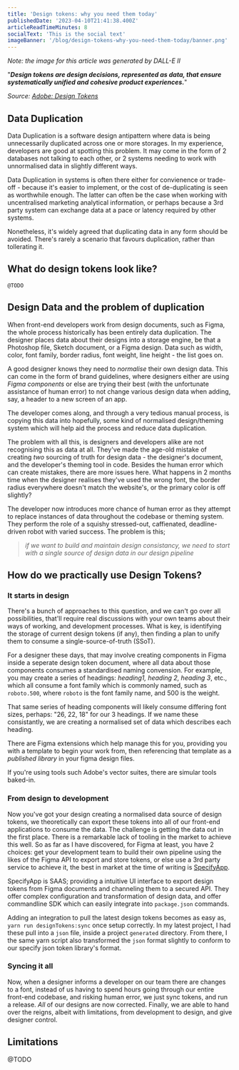 ```yaml
---
title: 'Design tokens: why you need them today'
publishedDate: '2023-04-10T21:41:38.400Z'
articleReadTimeMinutes: 8
socialText: 'This is the social text'
imageBanner: '/blog/design-tokens-why-you-need-them-today/banner.png'
---
```


_Note: the image for this article was generated by DALL-E II_

"**_Design tokens are design decisions, represented as data, that ensure systematically unified and cohesive product experiences._**"

_Source: [Adobe: Design Tokens](https://spectrum.adobe.com/page/design-tokens/)_

## Data Duplication

Data Duplication is a software design antipattern where data is being unnecessarily duplicated across one or more storages. In my experience, developers are good at spotting this problem. It may come in the form of 2 databases not talking to each other, or 2 systems needing to work with unnormalised data in slightly different ways.

Data Duplication in systems is often there either for convienence or trade-off - because it's easier to implement, or the cost of de-duplicating is seen as worthwhile enough. The latter can often be the case when working with uncentralised marketing analytical information, or perhaps because a 3rd party system can exchange data at a pace or latency required by other systems.

Nonetheless, it's widely agreed that duplicating data in any form should be avoided. There's rarely a scenario that favours duplication, rather than tollerating it.

## What do design tokens look like?

`@TODO`

## Design Data and the problem of duplication

When front-end developers work from design documents, such as Figma, the whole process historically has been entirely data duplication. The designer places data about their designs into a storage engine, be that a Photoshop file, Sketch document, or a Figma design. Data such as width, color, font family, border radius, font weight, line height - the list goes on.

A good designer knows they need to _normalise_ their own design data. This can come in the form of brand guidelines, where designers either are using _Figma components_ or else are trying their best (with the unfortunate assistance of human error) to not change various design data when adding, say, a header to a new screen of an app.

The developer comes along, and through a very tedious manual process, is copying this data into hopefully, some kind of normalised design/theming system which will help aid the process and reduce data duplication.

The problem with all this, is designers and developers alike are not recognising this as data at all. They've made the age-old mistake of creating _two_ sourcing of truth for design data - the designer's document, and the developer's theming tool in code. Besides the human error which can create mistakes, there are more issues here. What happens in 2 months time when the designer realises they've used the wrong font, the border radius everywhere doesn't match the website's, or the primary color is off slightly?

The developer now introduces more chance of human error as they attempt to replace instances of data throughout the codebase or theming system. They perform the role of a squishy stressed-out, caffienated, deadline-driven robot with varied success. The problem is this;

> _if we want to build and maintain design consistancy, we need to start with a single source of design data in our design pipeline_

## How do we practically use Design Tokens?

### It starts in design

There's a bunch of approaches to this question, and we can't go over all possibilities, that'll require real discussions with your own teams about their ways of working, and development processes. What is key, is identifying the storage of current design tokens (if any), then finding a plan to unify them to consume a single-source-of-truth (SSoT).

For a designer these days, that may involve creating components in Figma inside a seperate design token document, where all data about those components consumes a standardised naming convension. For example, you may create a series of headings: _heading1, heading 2, heading 3_, etc., which all consume a font family which is commonly named, such as `roboto.500`, where `roboto` is the font family name, and 500 is the weight.

That same series of heading components will likely consume differing font sizes, perhaps: "26, 22, 18" for our 3 headings. If we name these consistantly, we are creating a normalised set of data which describes each heading.

There are Figma extensions which help manage this for you, providing you with a template to begin your work from, then referencing that template as a _published library_ in your figma design files.

If you're using tools such Adobe's vector suites, there are simular tools baked-in.

### From design to development

Now you've got your design creating a normalised data source of design tokens, we theoretically can export these tokens into all of our front-end applications to consume the data. The challenge is getting the data out in the first place. There is a remarkable lack of tooling in the market to achieve this well. So as far as I have discovered, for Figma at least, you have 2 choices: get your development team to build their own pipeline using the likes of the Figma API to export and store tokens, or else use a 3rd party service to achieve it, the best in market at the time of writing is [SpecifyApp](https://specifyapp.com/).

SpecifyApp is SAAS; providing a intuitive UI interface to export design tokens from Figma documents and channeling them to a secured API. They offer complex configuration and transformation of design data, and offer commandline SDK which can easily integrate into `package.json` commands.

Adding an integration to pull the latest design tokens becomes as easy as, `yarn run designTokens:sync` once setup correctly. In my latest project, I had these pull into a `json` file, inside a project `generated` directory. From there, I the same yarn script also transformed the `json` format slightly to conform to our specify json token library's format.

### Syncing it all

Now, when a designer informs a developer on our team there are changes to a font, instead of us having to spend hours going through our entire front-end codebase, and risking human error, we just sync tokens, and run a release. _All_ of our designs are now corrected. Finally, we are able to hand over the reigns, albeit with limitations, from development to design, and give designer control.

## Limitations

@TODO
